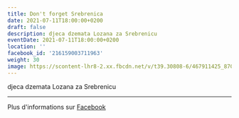 ```yaml
---
title: Don't forget Srebrenica
date: 2021-07-11T18:00:00+0200
draft: false
description: djeca dzemata Lozana za Srebrenicu
eventDate: 2021-07-11T18:00:00+0200
location: ''
facebook_id: '216159003711963'
weight: 30
image: https://scontent-lhr8-2.xx.fbcdn.net/v/t39.30808-6/467911425_8702124949883247_8451066247417132989_n.jpg?_nc_cat=103&ccb=1-7&_nc_sid=9e60e4&_nc_ohc=BtdDWCbi3woQ7kNvwFeKZ7w&_nc_oc=Adm9dV4L4b-3B7K5JD3fyuNdMd2Ilhho5ECokR1Sd76BnzeZH-c6nSJ6nz9v70tsoF0&_nc_zt=23&_nc_ht=scontent-lhr8-2.xx&edm=ABTKTjYEAAAA&_nc_gid=gQQ84UjeM_V27VDlhffrBw&oh=00_AfTsNMA7POggnTxDsoK8hWaHIn3FWlb5MGf2ZQm5YL2wQQ&oe=6890CA59
---
```


djeca dzemata Lozana za Srebrenicu

---

Plus d'informations sur [Facebook](https://facebook.com/events/216159003711963)